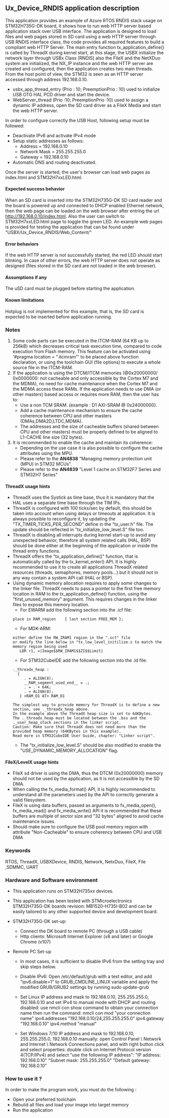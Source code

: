 
## <b>Ux_Device_RNDIS application description</b>

This application provides an example of Azure RTOS RNDIS stack usage on STM32H735G-DK board, it shows how to run web HTTP server based application stack
over USB interface. The application is designed to load files and web pages stored in SD card using a web HTTP server through USB RNDIS interface
class, the code provides all required features to build a compliant web HTTP Server. The main entry function tx_application_define() is called by ThreadX during
kernel start, at this stage, the USBX initialize the network layer through USBx Class (RNDIS) also the FileX and the NetXDuo system are initialized,
the NX_IP instance and the web HTTP server are created and configured, then the application creates two main threads.
From the host point of view, the STM32 is seen as an HTTP server accessed through address 192.168.0.10.

  - usbx_app_thread_entry (Prio : 10; PreemptionPrio : 10) used to initialize USB OTG HAL PCD driver and start the device.
  - WebServer_thread (Prio :10; PreemptionPrio :10) used to assign a dynamic IP address, open the SD card driver as a FileX Media and start the web HTTP server.

In order to configure correctly the USB Host, following setup must be followed:

  - Deactivate IPv6 and activate IPv4 mode
  - Setup static addresses as follows:
      - Address = 192.168.0.10
      - Network Mask = 255.255.255.0
      - Gateway = 192.168.0.10
  - Automatic DNS and routing deactivated.

Once the server is started, the user's browser can load web pages as index.html and STM32H7xxLED.html.

#### <b>Expected success behavior</b>

When an SD card is inserted into the STM32H735G-DK SD card reader and the board is powered up and connected to DHCP enabled Ethernet network,
then the web page can be loaded on the web browser after entring the url http://192.168.0.10/index.html. Also the user can switch to STM32H7xxLED.html page to toggle the green LED.
An example web pages is provided for testing the application that can be found under "USBX/Ux_Device_RNDIS/Web_Content/"

#### <b>Error behaviors</b>

If the web HTTP server is not successfully started, the red LED should start blinking.
In case of other errors, the web HTTP server does not operate as designed (files stored in the SD card are not loaded in the web browser).

#### <b>Assumptions if any</b>

The uSD card must be plugged before starting the application.

#### <b>Known limitations</b>

Hotplug is not implemented for this example, that is, the SD card is expected to be inserted before application running.

### <b>Notes</b>

 1. Some code parts can be executed in the ITCM-RAM (64 KB up to 256kB) which decreases critical task execution time, compared to code execution from Flash memory. This feature can be activated using '#pragma location = ".itcmram"' to be placed above function declaration, or using the toolchain GUI (file options) to execute a whole source file in the ITCM-RAM.
 2.  If the application is using the DTCM/ITCM memories (@0x20000000/ 0x0000000: not cacheable and only accessible by the Cortex M7 and the MDMA), no need for cache maintenance when the Cortex M7 and the MDMA access these RAMs. If the application needs to use DMA (or other masters) based access or requires more RAM, then the user has to:
      - Use a non TCM SRAM. (example : D1 AXI-SRAM @ 0x24000000).
      - Add a cache maintenance mechanism to ensure the cache coherence between CPU and other masters (DMAs,DMA2D,LTDC,MDMA).
      - The addresses and the size of cacheable buffers (shared between CPU and other masters) must be properly defined to be aligned to L1-CACHE line size (32 bytes).
 3.  It is recommended to enable the cache and maintain its coherence:
      - Depending on the use case it is also possible to configure the cache attributes using the MPU.
      - Please refer to the **AN4838** "Managing memory protection unit (MPU) in STM32 MCUs".
      - Please refer to the **AN4839** "Level 1 cache on STM32F7 Series and STM32H7 Series"

#### <b>ThreadX usage hints</b>

 - ThreadX uses the Systick as time base, thus it is mandatory that the HAL uses a separate time base through the TIM IPs.
 - ThreadX is configured with 100 ticks/sec by default, this should be taken into account when using delays or timeouts at application. It is always possible to reconfigure it, by updating the "TX_TIMER_TICKS_PER_SECOND" define in the "tx_user.h" file. The update should be reflected in "tx_initialize_low_level.S" file too.
 - ThreadX is disabling all interrupts during kernel start-up to avoid any unexpected behavior, therefore all system related calls (HAL, BSP) should be done either at the beginning of the application or inside the thread entry functions.
 - ThreadX offers the "tx_application_define()" function, that is automatically called by the tx_kernel_enter() API.
   It is highly recommended to use it to create all applications ThreadX related resources (threads, semaphores, memory pools...)  but it should not in any way contain a system API call (HAL or BSP).
 - Using dynamic memory allocation requires to apply some changes to the linker file.
   ThreadX needs to pass a pointer to the first free memory location in RAM to the tx_application_define() function,
   using the "first_unused_memory" argument.
   This requires changes in the linker files to expose this memory location.
    + For EWARM add the following section into the .icf file:
     ```
     place in RAM_region    { last section FREE_MEM };
     ```
    + For MDK-ARM:
     ```
    either define the RW_IRAM1 region in the ".sct" file
    or modify the line below in "tx_low_level_initilize.s to match the memory region being used
        LDR r1, =|Image$$RW_IRAM1$$ZI$$Limit|
    ```
    + For STM32CubeIDE add the following section into the .ld file:
    ```
    ._threadx_heap :
      {
         . = ALIGN(8);
         __RAM_segment_used_end__ = .;
         . = . + 64K;
         . = ALIGN(8);
       } >RAM_D1 AT> RAM_D1
    ```
       The simplest way to provide memory for ThreadX is to define a new section, see ._threadx_heap above.
       In the example above the ThreadX heap size is set to 64KBytes.
       The ._threadx_heap must be located between the .bss and the ._user_heap_stack sections in the linker script.
       Caution: Make sure that ThreadX does not need more than the provided heap memory (64KBytes in this example).
       Read more in STM32CubeIDE User Guide, chapter: "Linker script".
    + The "tx_initialize_low_level.S" should be also modified to enable the "USE_DYNAMIC_MEMORY_ALLOCATION" flag.

#### <b>FileX/LevelX usage hints</b>

- FileX sd driver is using the DMA, thus the DTCM (0x20000000) memory should not be used by the application, as it is not accessible by the SD DMA.
- When calling the fx_media_format() API, it is highly recommended to understand all the parameters used by the API to correctly generate a valid filesystem.
- FileX is using data buffers, passed as arguments to fx_media_open(), fx_media_read() and fx_media_write() API it is recommended that these buffers are multiple of sector size and "32 bytes" aligned to avoid cache maintenance issues.
- Should make sure to configure the USB pool memory region with attribute "Non-Cacheable" to ensure coherency between CPU and USB DMA

### <b>Keywords</b>

RTOS, ThreadX, USBXDevice, RNDIS, Network, NetxDuo, FileX, File ,SDMMC, UART

### <b>Hardware and Software environment</b>

  - This application runs on STM32H735xx devices.
  - This application has been tested with STMicroelectronics STM32H735G-DK boards revision: MB1520-H735I-B02
    and can be easily tailored to any other supported device and development board.

  - STM32H735G-DK set-up:
    - Connect the DK board to remote PC (through a USB cable)
     - Http clients: Microsoft Internet Explorer (v8 and later) or Google Chrome (v107)

  - Remote PC Set-up
    - In most cases, it is sufficient to disable IPv6 from the setting tray and skip steps below.
    - Disable IPv6: Open /etc/default/grub with a text editor, and add "ipv6.disable=1" to GRUB_CMDLINE_LINUX variable
      and apply the modified GRUB/GRUB2 settings by running sudo update-grub

    - Set Linux IP address and mask to 192.168.0.10, 255.255.255.0, 192.168.0.10
      and set IPv4 to manual mode with DHCP and routing disabled:
      use nmcli con show command to obtain your connection name then run the command:
      nmcli con mod "your connection name" ipv4.addresses "192.168.0.10/24,255.255.255.0" ipv4.gateway "192.168.0.10" ipv4.method "manual"

    - Set Windows 7/10 IP address and mask to 192.168.0.10, 255.255.255.0, 192.168.0.10 manually:
      open Control Panel \ Network and Internet \ Network Connections panel, and with right button click and select properties:
      double click on Internet Protocol version 4(TCP/IPv4) and select "use the following IP address":
      "IP address: 192.168.0.10" "Subnet mask: 255.255.255.0" "Default gateway: 192.168.0.10"

### <b>How to use it ?</b>

In order to make the program work, you must do the following :

 - Open your preferred toolchain
 - Rebuild all files and load your image into target memory
 - Run the application
